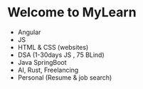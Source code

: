 # Welcome to MyLearn





*   Angular 
*    JS 
*    HTML & CSS (websites) 
*   DSA (1-30days JS , 75 BLind)
*    Java SpringBoot 
*    AI, Rust, Freelancing
*    Personal (Resume & job search)


